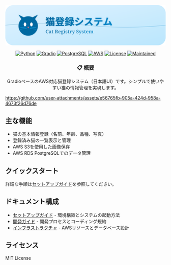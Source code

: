 <div align="center">

![](assets/header2.svg)

[![Python](https://img.shields.io/badge/Python-3.8%2B-blue?logo=python)](https://www.python.org/)
[![Gradio](https://img.shields.io/badge/Gradio-最新版-orange?logo=gradio)](https://gradio.app/)
[![PostgreSQL](https://img.shields.io/badge/PostgreSQL-14-blue?logo=postgresql)](https://www.postgresql.org/)
[![AWS](https://img.shields.io/badge/AWS-対応-orange?logo=amazon-aws)](https://aws.amazon.com/)
[![License](https://img.shields.io/badge/License-MIT-green.svg)](LICENSE)
[![Maintained](https://img.shields.io/badge/メンテナンス-実施中-green.svg)](https://github.com/username/repo/graphs/commit-activity)

### 📋 概要

GradioベースのAWS対応猫登録システム（日本語UI）です。シンプルで使いやすい猫の情報管理を実現します。

</div>

https://github.com/user-attachments/assets/e56765fb-905a-424d-958a-4673f26d76de

## 主な機能
- 猫の基本情報登録（名前、年齢、品種、写真）
- 登録済み猫の一覧表示と管理
- AWS S3を使用した画像保存
- AWS RDS PostgreSQLでのデータ管理

## クイックスタート
詳細な手順は[セットアップガイド](docs/setup.md)を参照してください。

## ドキュメント構成
- [セットアップガイド](docs/setup.md) - 環境構築とシステムの起動方法
- [開発ガイド](docs/development.md) - 開発プロセスとコーディング規約
- [インフラストラクチャ](docs/infrastructure.md) - AWSリソースとデータベース設計

## ライセンス
MIT License
